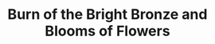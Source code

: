 ---
title: "Burn of the Bright Bronze and Blooms of Flowers"
description: Dissecting my look for this year’s masquerade ball
sizes: [200, 500, 700]
types: [jpeg, webp, avif]
folder: pride-2023
symmetrical: false
theme:
  scheme: dark
  color: '#fe4c66'
  color-hsl: '351 99% 65%'
  style:
    image:
      '--img-object-fit': cover
      '--img-object-position': left bottom
      '--post-image': linear-gradient(var(--theme-color), var(--theme-color))
cover:
  folder: pride-2023
  filename: cover.png
  sizes: [500, 600, 700, 1000, 1280]
  formats: ['png', 'webp', 'avif']
seo:
  twitter:
    url: https://ik.imagekit.io/8jjzxcl9p/gallery/pride-2023/twitter.png
    is_prefixed: false
  og:
    url: https://ik.imagekit.io/8jjzxcl9p/gallery/pride-2023/og.png
    is_prefixed: false
cover_images:
  index: 3
enum: # define filenames by number (e.g. 2.jpg, 3.jpg, etc.)
  start: 1 # start of enumeration (e.g. 1.jpg)
  end: 31 # end of enumeration (e.g. 31.jpg)
  filetype: jpg # file type of enumeration
  size: # default size of images
    width: 400
    height: 600
  except: # define exceptions, number as key
    - overrideKey: 0
    - overrideKey: 1
      width: 304
      height: 540
    - overrideKey: 2
      style:
        "--row-span": 1
      width: 400
      height: 400
    - overrideKey: 9
      style:
        "--row-span": 1
        "--img-object-position": top -30px right 
    - overrideKey: 15
      ignore: true
      style:
        "--row-span": 1
        "--img-object-position": top -50px left 0px
    - overrideKey: 17
      ignore: true
      style:
        "--row-span": 1
        "--img-object-position": top -90px left 0px
    - overrideKey: 23
      style:
        "--row-span": 1
        "--img-object-position": top
    - overrideKey: 26
      style:
        "--row-span": 1
        "--img-object-position": top
        grid-column: 
    - overrideKey: 24
      ignore: true
    - overrideKey: 29
      ignore: true
    - overrideKey: 31
      ignore: true
    - overrideKey: 30
      ignore: true
    - overrideKey: 20
      ignore: true
eleventyExcludeFromCollections: true
count_per_statement: 7
statements:
  - |
    At the risk of pretentiousness, I attended this year’s DICE205 gala night in a look I’d consider to be more extravagant than what is normally acceptable at corporate events. Of course, I’ve always been fascinated about the idea of eccentricity, and I lamented how every man in fashion events look the same. I wanted to showcase what male fashion can be with just a little bit of imagination and pretentiousness.

    Throughout the year, I have built a colorway for my fashion. In my photos, I have made statements about queerness, femininity, and celebrations of diversity. This look closes the year with a hopefully resounding and celebratory look. This time, I wanted to do something that's more than just putting garments and accessories together and hope that they fit and they look good. I wanted my look to say something.
  - |
    Masquerades increased in popularity throughout the mainland Europe at around 18th to 19th century, around the same time as the first industrial revolution. For the uninitiated, industrial revolutions are turning point events when a human invention changes the trajectory of human history from that point forward. The invention of the steam engine resulted in a transition that led to the progress we have today. Unfortunately, it also marks the beginning of the climate crisis, the climax of which is being faced by society today.

    When assembling a look, I honor diversity and contrasts. Industrial revolutions call my mind to raw materials like iron, copper, bronze, alloy, and steam. I wanted to contrast such materials as well as human technological advancements with the gifts of nature. The most beautiful elements of art today are yet to surpass the creations of nature in their beauty, color, and sheer abundance. I knew I wanted flowers to come into play with this look.
  - |
    This look went through a lot of refinements. In the original idea, I wanted my mask to look like copper or bronze, and I wanted it to look rusted and reclaimed by nature, with roots, veins, and flowers growing in, through, and around it. To me, it was a poignant visual that evokes the sheer power of nature and time, of which our inventions, as polluting and destructive they may be, will never surpass. 

    Eventually however, due to material constraints, I opted to wear a mask decorated with a bouquet of flowers. In this iteration, I wanted to wear a mask that looked like a garden gifted by God himself to humanity, reminiscent of the original Garden of Eden. In my mind, not necessarily communicated by the design, this bouquet hearkens back to every gift of beauty bestowed upon our world that is always met by desolate ruination—humans destroying nature. In this design, either nature has preserved its purity and has yet to receive the lashes of humanity's progress, or nature has conquered that which humans couldn't: time.
  - |
    I consider this look to be an amalgamation of previous looks I’ve had, and an infusion of my personal identity. I wanted to emanate an aura of eccentricity, a feeling of being unattainable to the common folk, almost goddess-like. Instead of appearing as a sculpture of bronze abandoned by society and reclaimed by nature (obviously as a symbol of queerness) like the initial idea I came up with, I wanted to appear as an avatar of nature walking through the business district, with onlookers from all castes, lineages, degrees, and status left in sheer awe and a feeling of unworthiness—a feeling of remorseful appreciation for nature’s beauty (as, of course, another allegory for queerness).

    Characterized by corsets, an oversized coat, and a pair of high-heeled boots, I came to the runway walking not as myself but as a representative to the council of the gods, an ultimate deciding entity about the fate of humanity, and a harbinger, negotiator for the welfare of world creations, appealing to the human society for their own sake.
---